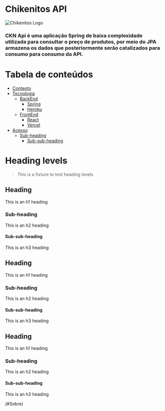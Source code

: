 # Chikenitos API
![Chikenitos Logo](https://user-images.githubusercontent.com/50127863/114079121-2b064880-9880-11eb-8aa6-08681a28fe31.png)

### CKN Api é uma aplicação Spring de baixa complexidade utilizada para consultar o preço de produtos, por meio do JPA armazena os dados que posteriormente serão catalizados para consumo para consumo da API.



Tabela de conteúdos
=================
- [Contexto](#heading)
- [Tecnologia](#heading-1)
  * [BackEnd](#sub-heading-1)
    + [Spring](#sub-sub-heading-1)
    + [Heroku](#sub-sub-heading-1)
  * [FrontEnd](#sub-heading-1)
    + [React](#sub-sub-heading-1)
    + [Vercel](#sub-sub-heading-1)
- [Acesso](#heading-2)
  * [Sub-heading](#sub-heading-2)
    + [Sub-sub-heading](#sub-sub-heading-2)


# Heading levels

> This is a fixture to test heading levels

<!-- toc -->

## Heading

This is an h1 heading

### Sub-heading

This is an h2 heading

#### Sub-sub-heading

This is an h3 heading

## Heading

This is an h1 heading

### Sub-heading

This is an h2 heading

#### Sub-sub-heading

This is an h3 heading

## Heading

This is an h1 heading

### Sub-heading

This is an h2 heading

#### Sub-sub-heading

This is an h3 heading



(#Sobre)
